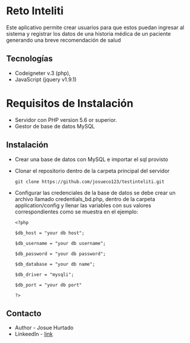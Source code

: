 
# Reto Inteliti

Este aplicativo permite crear usuarios para que estos puedan ingresar al sistema y registrar los datos de una historia
médica de un paciente generando una breve recomendación de salud


## Tecnologías

- Codeigneter v.3 (php),
- JavaScript (jquery v1.9.1)


# Requisitos de Instalación 

- Servidor con PHP version 5.6 or superior.
- Gestor de base de datos MySQL


## Instalación 

- Crear una base de datos con MySQL e importar el sql provisto
- Clonar el repositorio dentro de la carpeta principal del servidor
    ```
    git clone https://github.com/josueco123/testinteliti.git
    ```
- Configurar las credenciales de la base de datos se debe crear un archivo llamado credentials_bd.php, dentro de la carpeta application/config 
y llenar las variables con sus valores correspondientes como se muestra en el ejemplo:

    ```
    <?php

    $db_host = "your db host";

    $db_username = "your db username";

    $db_password = "your db password";

    $db_database = "your db name";

    $db_driver = "mysqli";

    $db_port = "your db port"

    ?>
    ```

## Contacto

- Author - Josue Hurtado
- LinkeedIn - [link](https://www.linkedin.com/in/josueco/)

